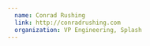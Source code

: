```yaml
---
  name: Conrad Rushing
  link: http://conradrushing.com
  organization: VP Engineering, Splash
---
```

